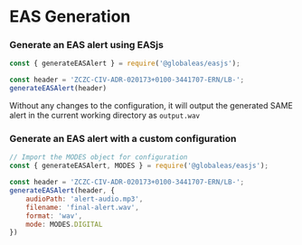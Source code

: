 # EAS Generation

### Generate an EAS alert using EASjs

```javascript
const { generateEASAlert } = require('@globaleas/easjs');

const header = 'ZCZC-CIV-ADR-020173+0100-3441707-ERN/LB-';
generateEASAlert(header)
```

Without any changes to the configuration, it will output the generated SAME alert in the current working directory as
`output.wav`

### Generate an EAS alert with a custom configuration

```javascript
// Import the MODES object for configuration
const { generateEASAlert, MODES } = require('@globaleas/easjs');

const header = 'ZCZC-CIV-ADR-020173+0100-3441707-ERN/LB-';
generateEASAlert(header, {
    audioPath: 'alert-audio.mp3',
    filename: 'final-alert.wav',
    format: 'wav',
    mode: MODES.DIGITAL
})
```
